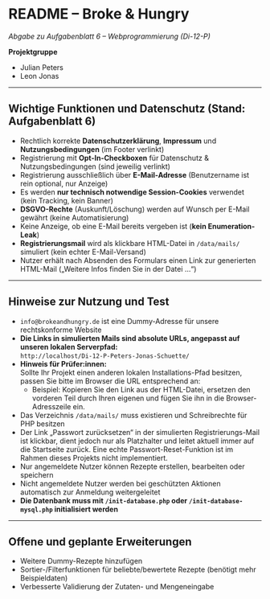 # README – Broke & Hungry

*Abgabe zu Aufgabenblatt 6 – Webprogrammierung (Di-12-P)*

**Projektgruppe**
- Julian Peters
- Leon Jonas

---

## Wichtige Funktionen und Datenschutz (Stand: Aufgabenblatt 6)

- Rechtlich korrekte **Datenschutzerklärung**, **Impressum** und **Nutzungsbedingungen** (im Footer verlinkt)
- Registrierung mit **Opt-In-Checkboxen** für Datenschutz & Nutzungsbedingungen (sind jeweilig verlinkt)
- Registrierung ausschließlich über **E-Mail-Adresse** (Benutzername ist rein optional, nur Anzeige)
- Es werden **nur technisch notwendige Session-Cookies** verwendet (kein Tracking, kein Banner)
- **DSGVO-Rechte** (Auskunft/Löschung) werden auf Wunsch per E-Mail gewährt (keine Automatisierung)
- Keine Anzeige, ob eine E-Mail bereits vergeben ist (**kein Enumeration-Leak**)
- **Registrierungsmail** wird als klickbare HTML-Datei in `/data/mails/` simuliert (kein echter E-Mail-Versand)
- Nutzer erhält nach Absenden des Formulars einen Link zur generierten HTML-Mail („Weitere Infos finden Sie in der Datei ...“)

---

## Hinweise zur Nutzung und Test

- `info@brokeandhungry.de` ist eine Dummy-Adresse für unsere rechtskonforme Website
- **Die Links in simulierten Mails sind absolute URLs, angepasst auf unseren lokalen Serverpfad:**  
  `http://localhost/Di-12-P-Peters-Jonas-Schuette/`
- **Hinweis für Prüfer:innen:**  
  Sollte Ihr Projekt einen anderen lokalen Installations-Pfad besitzen, passen Sie bitte im Browser die URL entsprechend an:
    - Beispiel: Kopieren Sie den Link aus der HTML-Datei, ersetzen den vorderen Teil durch Ihren eigenen und fügen Sie ihn in die Browser-Adresszeile ein.
- Das Verzeichnis `/data/mails/` muss existieren und Schreibrechte für PHP besitzen
- Der Link „Passwort zurücksetzen“ in der simulierten Registrierungs-Mail ist klickbar, dient jedoch nur als Platzhalter und leitet aktuell immer auf die Startseite zurück. Eine echte Passwort-Reset-Funktion ist im Rahmen dieses Projekts nicht implementiert.
- Nur angemeldete Nutzer können Rezepte erstellen, bearbeiten oder speichern
- Nicht angemeldete Nutzer werden bei geschützten Aktionen automatisch zur Anmeldung weitergeleitet
- **Die Datenbank muss mit `/init-database.php` oder `/init-database-mysql.php` initialisiert werden**

---

## Offene und geplante Erweiterungen

- Weitere Dummy-Rezepte hinzufügen
- Sortier-/Filterfunktionen für beliebte/bewertete Rezepte (benötigt mehr Beispieldaten)
- Verbesserte Validierung der Zutaten- und Mengeneingabe

